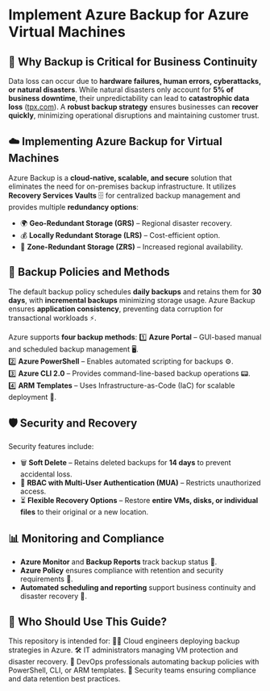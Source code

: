 # Implement Azure Backup for Azure Virtual Machines


## 📌 Why Backup is Critical for Business Continuity

Data loss can occur due to **hardware failures, human errors, cyberattacks, or natural disasters**. While natural disasters only account for **5% of business downtime**, their unpredictability can lead to **catastrophic data loss** ([tpx.com](https://www.tpx.com/blog/7-critical-data-backup-and-recovery-statistics-for-2024/)). A **robust backup strategy** ensures businesses can **recover quickly**, minimizing operational disruptions and maintaining customer trust.

## ☁️ Implementing Azure Backup for Virtual Machines

Azure Backup is a **cloud-native, scalable, and secure** solution that eliminates the need for on-premises backup infrastructure. It utilizes **Recovery Services Vaults** 🗄️ for centralized backup management and provides multiple **redundancy options**:

- 🌍 **Geo-Redundant Storage (GRS)** – Regional disaster recovery.  
- 💰 **Locally Redundant Storage (LRS)** – Cost-efficient option.  
- 🏢 **Zone-Redundant Storage (ZRS)** – Increased regional availability.  

## 📅 Backup Policies and Methods  

The default backup policy schedules **daily backups** and retains them for **30 days**, with **incremental backups** minimizing storage usage. Azure Backup ensures **application consistency**, preventing data corruption for transactional workloads ⚡.

Azure supports **four backup methods**:
1️⃣ **Azure Portal** – GUI-based manual and scheduled backup management 🖥️.  
2️⃣ **Azure PowerShell** – Enables automated scripting for backups ⚙️.  
3️⃣ **Azure CLI 2.0** – Provides command-line-based backup operations 📟.  
4️⃣ **ARM Templates** – Uses Infrastructure-as-Code (IaC) for scalable deployment 📜.  

## 🛡️ Security and Recovery  

Security features include:
- 🗑️ **Soft Delete** – Retains deleted backups for **14 days** to prevent accidental loss.  
- 🚧 **RBAC with Multi-User Authentication (MUA)** – Restricts unauthorized access.  
- ⏳ **Flexible Recovery Options** – Restore **entire VMs, disks, or individual files** to their original or a new location.  

## 📊 Monitoring and Compliance  

- **Azure Monitor** and **Backup Reports** track backup status 📡.  
- **Azure Policy** ensures compliance with retention and security requirements 🛑.  
- **Automated scheduling and reporting** support business continuity and disaster recovery 🔄.  

## 🎯 Who Should Use This Guide?
This repository is intended for:
👨‍💻 Cloud engineers deploying backup strategies in Azure.
🛠️ IT administrators managing VM protection and disaster recovery.
🚀 DevOps professionals automating backup policies with PowerShell, CLI, or ARM templates.
🔐 Security teams ensuring compliance and data retention best practices.
